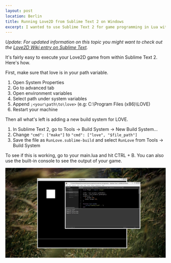 ```yaml
---
layout: post
location: Berlin
title: Running Love2D from Sublime Text 2 on Windows
excerpt: I wanted to use Sublime Text 2 for game programming in Lua with Love2D. It turns out that it's pretty easy to setup a custom build system for ST2.
---
```

*Update: For updated information on this topic you might want to check out the [Love2D Wiki entry on Sublime Text](http://www.love2d.org/wiki/Sublime_Text_2).*

It's fairly easy to execute your Love2D game from within Sublime Text 2. Here's how.

First, make sure that love is in your path variable.

  1. Open System Properties
  2. Go to advanced tab
  3. Open environment variables
  4. Select path under system variables
  5. Append `;<your\path\to\love>` (e.g: C:\Program Files (x86)\LOVE)
  6. Restart your machine

Then all what's left is adding a new build system for LOVE.

  1. In Sublime Text 2, go to Tools -> Build System -> New Build System...
  2. Change `"cmd": ["make"]` to `"cmd": ["love", "$file_path"]`
  3. Save the file as `RunLove.sublime-build` and select `RunLove` from Tools -> Build System

To see if this is working, go to your main.lua and hit CTRL + B.
You can also use the built-in console to see the output of your game.

<a href="/assets/images/posts/2012-12-12-running-love2d-from-sublimetext2-on-windows/screenshot.jpg"><img class="screenshot" src="/assets/images/posts/2012-12-12-running-love2d-from-sublimetext2-on-windows/screenshot.jpg" alt="screenshot" width="650" /></a>